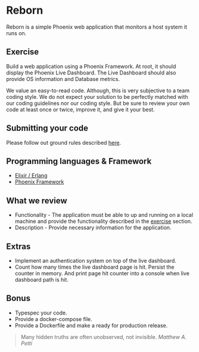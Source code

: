 # Reborn

Reborn is a simple Phoenix web application that monitors a host system it runs on.

## Exercise

Build a web application using a Phoenix Framework. At root, it should display the Phoenix Live Dashboard. The Live Dashboard should also provide OS information and Database metrics.

We value an easy-to-read code. Although, this is very subjective to a team coding style. We do not expect your solution to be perfectly matched with our coding guidelines nor our coding style. But be sure to review your own code at least once or twice, improve it, and give it your best.

## Submitting your code

Please follow out ground rules described [here](https://github.com/opn-ooo/challenges#ground-rules).

## Programming languages & Framework

* [Elixir / Erlang](https://elixir-lang.org/)
* [Phoenix Framework](https://www.phoenixframework.org/)

## What we review

* Functionality - The application must be able to up and running on a local machine and provide the functionality described in the [exercise](#exercise) section.
* Description - Provide necessary information for the application.

## Extras

* Implement an authentication system on top of the live dashboard.
* Count how many times the live dashboard page is hit. Persist the counter in memory. And print page hit counter into a console when live dashboard path is hit.

## Bonus

* Typespec your code.
* Provide a docker-compose file.
* Provide a Dockerfile and make a ready for production release.

> Many hidden truths are often unobserved, not invisible. _Matthew A. Petti_

<!--

# About this exercise

This exercise seems to be very hard at first glance, but after you realize that Phoenix already comes with a built-in feature (also generators) for the Live Dashboard, this exercise will be just a breeze.

Still, some bonus points require expertise in the Elixir/Erlang language and other knowledge like Docker.

Don't worry if you cannot do it now. Just be able to up and running Phoenix application is ok.

These are steps I hope will help you to complete this exercise in a short amount of time. But again, since this is an exercise meant for developers to get to know Elixir and Phoenix. So, there are some missing steps in this guideline. Please take time to also research from the sources we provide in this guideline as well.

## Setup and running Elixir

First of all, install The Elixir on your local machine.

We understand that, for most developers, Elixir doesn't seem quite well-known yet. So, it might feel a little bit overwhelming at the start. But we guarantee that this knowledge to set up and running Elixir will worth your while.

### Hold your horse!

Elixir development doesn't provide a convenient GUI (Graphic User Interface), so everything from now on will be based on running a command in a command prompt terminal. If you're not familiar with the command line terminal, we recommend learning a basic about it first.

### What is Elixir?

Elixir is a programming language built on top of Erlang. So, let's talk about Erlang first. Erlang, in short, is also a programming language built around 30 years ago by Ericsson Computer Science Laboratory.

Short story, Ericsson wanted to build a robust fault-tolerant distributed application. One of the products that use Erlang is the AXD301, an ATM Switch (Asynchronous Transfer Mode Switch) used for telecommunication.

Erlang is already great in its own field. However, the language syntax is somewhat cryptic for many developers. Hence, Elixir!

Elixir provides modern programming language syntax on top of Erlang. All Erlang features are still available but with more modern syntax. For more information, please see [Elixir website](https://elixir-lang.org/).

### Install Erlang and Elixir

#### For Mac user

Use [Homebrew](https://brew.sh/) to install Elixir should be the easiest way. Just two commands `brew install erlang` to install Erlang and `brew install elixir` to install Elixir. Please note that we don't recommend this approach since Elixir sometimes depends on a specific Erlang version. So, it's not guaranteed that this method will work all the time.

We suggest using a language version manager such as [asdf](https://github.com/asdf-vm/asdf) to manage your installed Elixir and Erlang.

#### For Windows user

Similar to Mac user, please use [Chocolatey](https://chocolatey.org/) to install Erlang and Elixir. Although the Erlang and Elixir version is not up to date, it's ok to use them to complete this exercise.

**HINT:** Elixir website also have recommended install guideline.

## Phoenix

Everything start from [Phoenix Framework website](https://www.phoenixframework.org/).

Elixir comes with a tool named Mix. It's a tool that is used for groundworks, including package installation.

Run `mix archive.install hex phx_new 1.5.8` should install Phoenix Framework into your current Elixir executable.

For more information, please visit [Phoenix overview](https://hexdocs.pm/phoenix/overview.html#content).

## Docker

We recommended installing your dependencies via [Docker](https://www.docker.com/).

For example, running a Postgres database is very simple by using this command,

```
docker run -d --name postgres -p 5432:5432 -e POSTGRES_PASSWORD=postgres postgres:13.2-alpine
```

## The rest

 Please follow [Phoenix Up and Running](https://hexdocs.pm/phoenix/up_and_running.html#content) guide. It should help you get everything up and running. Now, it's your turn to complete the exercise.

## Improve code quality

We recommend adding [Credo](https://github.com/rrrene/credo) to your application dependency and run it before submitting your code. It will help catch some minor mistakes and provide some insight into improving your code quality.

We also recommend running `mix format` before submitting your code. In fact, this is a must.

[Dialyzer](https://github.com/jeremyjh/dialyxir) is also another tool that we recommend using in your project. It will run through your application and find some type mismatched, resulting in catching a bug early on.

## Ending

We hope that this guideline will help you to complete this exercise. Good luck and have fun with the assignment!